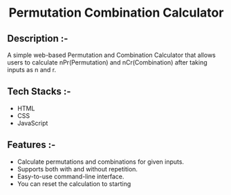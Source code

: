 # <p align="center">Permutation Combination Calculator</div>

## Description :-

A simple web-based Permutation and Combination Calculator that allows users to calculate nPr(Permutation) and nCr(Combination) after taking inputs as n and r.

## Tech Stacks :-

- HTML
- CSS
- JavaScript

## Features :-

- Calculate permutations and combinations for given inputs.
- Supports both with and without repetition.
- Easy-to-use command-line interface.
- You can reset the calculation to starting


